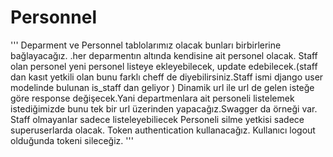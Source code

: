 # Personnel

'''
Deparment ve Personnel tablolarımız olacak bunları birbirlerine bağlayacağız. .her deparmentın altında kendisine ait personel olacak.
Staff olan personel yeni personel listeye ekleyebilecek, update edebilecek.(staff dan kasıt yetkili olan bunu farklı cheff de diyebilirsiniz.Staff ismi django user modelinde bulunan is_staff dan geliyor )
Dinamik url ile url de gelen isteğe göre response değişecek.Yani departmenlara ait personeli listelemek istediğimizde bunu tek bir url üzerinden yapacağız.Swagger da örneği var.
Staff olmayanlar sadece listeleyebiliecek
Personeli silme yetkisi sadece superuserlarda olacak.
Token authentication kullanacağız. Kullanıcı logout olduğunda tokeni sileceğiz.
'''